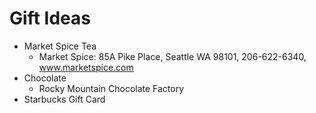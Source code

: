 # Gift Ideas

* Market Spice Tea
  - Market Spice: 85A Pike Place, Seattle WA 98101, 206-622-6340,  www.marketspice.com
* Chocolate
  - Rocky Mountain Chocolate Factory
* Starbucks Gift  Card  

